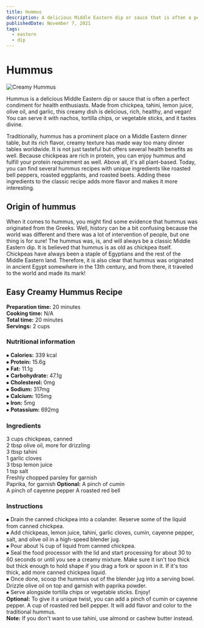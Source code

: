 ```yaml
---
title: Hummus
description: A delicious Middle Eastern dip or sauce that is often a perfect condiment for health enthusiasts.
publishedDate: November 7, 2021
tags:
  - eastern
  - dip
---
```


# Hummus

![Creamy Hummus](/hummus.jpg "image")

Hummus is a delicious Middle Eastern dip or sauce that is often a perfect condiment for health enthusiasts. Made from chickpea, tahini, lemon juice, olive oil, and garlic, this creamy dish is delicious, rich, healthy, and vegan! You can serve it with nachos, tortilla chips, or vegetable sticks, and it tastes divine.

Traditionally, hummus has a prominent place on a Middle Eastern dinner table, but its rich flavor, creamy texture has made way too many dinner tables worldwide. It is not just tasteful but offers several health benefits as well. Because chickpeas are rich in protein, you can enjoy hummus and fulfill your protein requirement as well. Above all, it's all plant-based. Today, you can find several hummus recipes with unique ingredients like roasted bell peppers, roasted eggplants, and roasted beets. Adding these ingredients to the classic recipe adds more flavor and makes it more interesting.

## Origin of hummus

When it comes to hummus, you might find some evidence that hummus was originated from the Greeks. Well, history can be a bit confusing because the world was different and there was a lot of intervention of people, but one thing is for sure! The hummus was, is, and will always be a classic Middle Eastern dip. It is believed that hummus is as old as chickpea itself. Chickpeas have always been a staple of Egyptians and the rest of the Middle Eastern land. Therefore, it is also clear that hummus was originated in ancient Egypt somewhere in the 13th century, and from there, it traveled to the world and made its mark!

## Easy Creamy Hummus Recipe

**Preparation time:** 20 minutes  
**Cooking time:** N/A  
**Total time:** 20 minutes  
**Servings:** 2 cups

### Nutritional information

⦁ **Calories:** 339 kcal  
⦁ **Protein:** 15.6g  
⦁ **Fat:** 11.1g  
⦁ **Carbohydrate:** 47.1g  
⦁ **Cholesterol:** 0mg  
⦁ **Sodium:** 317mg  
⦁ **Calcium:** 105mg  
⦁ **Iron:** 5mg  
⦁ **Potassium:** 692mg

### Ingredients

3 cups chickpeas, canned  
2 tbsp olive oil, more for drizzling  
3 tbsp tahini  
1 garlic cloves  
3 tbsp lemon juice  
1 tsp salt  
Freshly chopped parsley for garnish  
Paprika, for garnish
**Optional:**
A pinch of cumin  
A pinch of cayenne pepper
A roasted red bell

### Instructions

⦁ Drain the canned chickpea into a colander. Reserve some of the liquid from canned chickpea.  
⦁ Add chickpeas, lemon juice, tahini, garlic cloves, cumin, cayenne pepper, salt, and olive oil in a high-speed blender jug.  
⦁ Pour about ¼ cup of liquid from canned chickpea.  
⦁ Seal the food processor with the lid and start processing for about 30 to 60 seconds or until you see a creamy mixture. Make sure it isn't too thick but thick enough to hold shape if you drag a fork or spoon in it. If it's too thick, add more canned chickpea liquid.  
⦁ Once done, scoop the hummus out of the blender jug into a serving bowl. Drizzle olive oil on top and garnish with paprika powder.  
⦁ Serve alongside tortilla chips or vegetable sticks. Enjoy!  
**Optional:** To give it a unique twist, you can add a pinch of cumin or cayenne pepper. A cup of roasted red bell pepper. It will add flavor and color to the traditional hummus.  
**Note:** If you don't want to use tahini, use almond or cashew butter instead.
